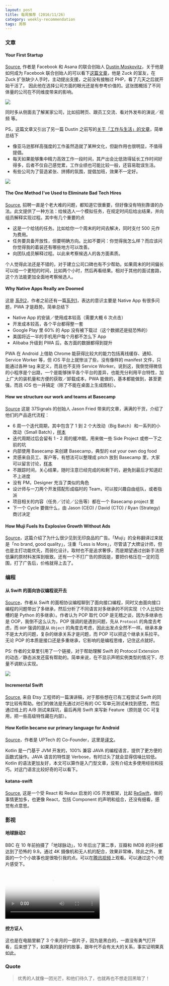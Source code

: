 ```yaml
---
layout: post
title: 每周推荐 (2016/11/26)
category: weekly-recommendation
tags: 周荐
---
```


### 文章

#### Your First Startup
[Source](https://blog.asana.com/2015/11/your-first-startup), 作者是 Facebook 和 Asana 的联合创始人 [Dustin Moskovitz](https://en.wikipedia.org/wiki/Dustin_Moskovitz)，关于他是如何成为 Facebook 联合创始人的可以看下[这篇文章](http://www.businessinsider.com/how-moskovitz-became-facebook-cofounder-2016-3)，他是 Zuck 的室友，在 Zuck 扩张缺少人手时，主动提出支援，之前没有接触过 PHP，看了几天之后就开始干活了。 因此他在选择公司方面的眼光还是有参考价值的。这张图概括了不同体量的公司在不同维度带来的影响。

![](https://asanablog-wpengine.netdna-ssl.com/wp-content/post-images/Screen-Shot-2015-11-11-at-6.17.47-PM-1024x780.png)

同时多从侧面去了解某家公司，比如招聘页、跟员工交流、看对外发布的演说／视频 等。

PS，这篇文章又引出了另一篇 Dustin 之前写的[关于「工作与生活」的文章](https://medium.com/building-asana/work-hard-live-well-ead679cb506d#.uwdt4s7sq)，简单总结下

* 像亚马逊那样高强度的工作虽然造就了某种文化，但副作用也很明显，不值得提倡。
* 每天如果能够集中精力高效工作一段时间，其产出会比低效得延长工作时间好得多，后者不仅自己感觉累，工作业绩也可能比较一般，还容易耽误生活。
* 有些公司为了营造紧张、拼搏的氛围，提倡加班，效果不一定好。

![](https://cdn-images-1.medium.com/max/1600/1*h_Pnw6kJ8FXRGBIPuZOd3Q.png)

#### The One Method I’ve Used to Eliminate Bad Tech Hires
[Source](https://mattermark.com/the-one-method-ive-used-to-eliminate-bad-tech-hires/), 招聘一直是个老大难的问题，都知道它很重要，但好像没有特别靠谱的办法。此文提供了一种方法：给候选人一个模拟任务，在规定时间后给出结果，并向组员解释实现过程。其中有几个重要的点

* 这是一个给钱的任务。比如给你一个周末的时间去解决，同时支付 500 元作为费用。
* 任务要具备开放性，但要明确方向。比如不要问：你觉得我怎么样？而应该问你觉得我的着装还有哪些地方可以改善。
* 向团队成员解释过程。以此来考察候选人的各方面素质。

个人觉得此法还是不错的，对于建立公司口碑也有不少帮助。如果周末的时间偏长可以给一个更短的时间，比如两个小时，然后再看结果。相对于其他的面试套路，这个方法能更加全面地考察候选人。

#### Why Native Apps Really are Doomed
这是 [系列2](https://medium.com/javascript-scene/why-native-apps-really-are-doomed-native-apps-are-doomed-pt-2-e035b43170e9#.1cc6bsf7t)，作者之前还有一篇[系列1](https://medium.com/javascript-scene/native-apps-are-doomed-ac397148a2c0#.9e4987uwt)，表达的意识主要是 Native App 有很多问题，PWA 才是趋势。简单总结下

* Native App 的安装／使用成本较高（需要大概 6 次点击）
* 开发成本较高，各个平台都得整一套
* Google Play 里 60% 的 App 没有被下载过（这个数据还是挺恐怖的）
* 美国将近一半的手机用户每个月都不怎么下 App
* Alibaba 升级到 PWA 后，各方面的数据都得到提升

PWA 在 Android 上借助 Chrome 能获得比较大的能力包括离线缓存、通知、Service Worker 等，但 iOS 平台上就惨淡了些，没有像样的 manifest 文件，只能通过各种 tag 来定义，而且也不支持 Service Worker。说到这，我倒觉得微信的小程序是个出路，一个是能够抹平各个平台的差异，也能充分利用平台特性，加上广大的装机量和方便的获取／卸载成本，PWA 能做的，基本都能做到，甚至更强，而且 iOS 也一并搞定（除了不能在桌面上生成图标）。

#### How we structure our work and teams at Basecamp
[Source](https://m.signalvnoise.com/how-we-set-up-our-work-cbce3d3d9cae#.nv07gqshs) 这是 37Signals 的创始人 Jason Fried 带来的文章，满满的干货，介绍了他们的产品迭代流程：

* 6 周一个迭代周期，其中包含了 1 到 2 个大改动（Big Batch）和一系列的小改动（Small Batch），[样本](https://public.3.basecamp.com/p/yCe87HJ5EX1Nx48N3R6fhfHX)
* 迭代周期过后会留有 1 - 2 周的缓冲期，用来做一些 Side Project 或修一下之前的坑
* 内部使用 Basecamp 来创建 Basecamp，典型的 eat your own dog food
* 灵感来自员工、客户等，有想法可以整理成 pitch 放到 Basecamp 里，大家可以留言讨论，[样本](https://public.3.basecamp.com/p/22KB2DCxpEQLZow8Vc2iJhEq)
* 不跟踪时间，关心结果，随时注意已经完成的和剩下的，避免到最后才知道赶不上进度
* 没有 PM，Designer 充当了类似的角色
* 设计师与一刀两个开发搭配形成临时的 Team，可以按兴趣自由组队，或者指派
* 项目相关的内容（任务／讨论／公告等）都在一个 Basecamp project 里
* 下一个 Cycle 要做什么，由 Jason (CEO) / David (CTO) / Ryan (Strategy) 商讨决定

#### How Muji Fuels Its Explosive Growth Without Ads
[Source](https://www.fastcodesign.com/3064723/the-fast-company-innovation-festival/how-muji-fuels-its-explosive-growth-without-advertiseme)，这篇介绍了为什么很少见到无印良品的广告。「Muji」的全称翻译过来就是「no brand, good quality」，注重「Less is More」，尽管请了大牌设计师，但也是主打功能优先，而弱化设计。取材也不是追求奢侈，而是期望通过创新手法把低廉的原材料发挥到极致。还有一个不打广告的原因是，要把价格压在一定的范围，打了广告后，价格就得上去了。

### 编程

#### 从 Swift 的面向协议编程说开去
[Source](http://www.jianshu.com/p/fc105512bf40)，作者从 Swift 的面相协议编程聊到了面向接口编程，同时又由面向接口编程的问题带出了多继承，然后分析了不同语言对多继承的不同实现（个人比较吐槽的是 Python 的多继承）。作者认为 POP 取代 OOP 是无稽之谈，因为多继承也是 OOP，我倒不这么认为，POP 强调的是遇到问题，先从 `Protocol` 的角度去考虑，而 `OOP` 强调的是从 `Object` 的角度去考虑，因此出发点全然不一样。继承本身不是太大的问题，复杂的继承关系才是问题，而 POP 可以把这个继承关系拉平。无论 POP 的本质是接口还是多重继承，它影响的是编程思维，记住这点就好。

PS: 作者的文章里引用了一个链接，对于帮助理解 Swift 的 Protocol Extension 的动态／静态派发还蛮有帮助的。简单来说，在不显示声明实例类型的情况下，尽量不调默认实现。

![](https://d262ilb51hltx0.cloudfront.net/max/1600/1*SIcSsfmBCp4tNzLxGJAbdw.png)

#### Incremental Swift
[Source](https://realm.io/news/tryswift-amy-dyer-incremental-swift/), 来自 Etsy 工程师的一篇演讲稿，对于那些想在已有工程尝试 Swift 的同学比较有帮助。他们的做法是先通过对已有的 OC 写单元测试来找到感觉，然后通过线上的 A/B 测试来踩坑，最后再用 Swift 来写新 Feature（原则是 OC 可复用，把一些高级特性藏在内部）。

#### How Kotlin became our primary language for Android
[Source](https://medium.com/uptech-team/how-kotlin-became-our-primary-language-for-android-3af7fd6a994c#.8c9a5pple)，作者是 UPTech 的 Co-Founder，这里是[译文](http://mp.weixin.qq.com/s/AZAWsvGomz49cP_IUC8Mqg)。

Kotlin 是一门基于 JVM 开发的，100% 兼容 JAVA 的编程语言，提供了更方便的函数式操作。JAVA 语言的特性是 Verbose，有时过头了就会显得信噪比较低。Kotlin 的语法更加友好，本文可以算作是入门型文章，没有介绍太多使用经验和技巧。对这门语言比较好奇的可以看下。

#### katana-swift
[Source](https://github.com/BendingSpoons/katana-swift), 这是一个受 React 和 Redux 启发的 iOS 开发框架，比起 [ReSwift](https://github.com/ReSwift/ReSwift)，做的事情更加多，也更像 React，包括 Component 的声明和组合，还没有细看，感觉有点意思。

### 影视

#### 地球脉动2
BBC 在 10 年前拍摄了「地球脉动」，10 年后出了第二季，豆瓣和 IMDB 的评分都达到了恐怖的 9.9。通过 4K 摄像机和无人机的配合，效果非常棒，除此之外，里面的一个个小故事也是很吸引我的点。可以在[腾讯视频](https://v.qq.com/x/cover/0qcd5h3k537846y/q0022m7d26n.html)上观看。可以通过这个小短片感受下。

<video poster="null" style="max-width:670px" controls="controls" _v-654ff50c="" src="http://61.240.152.15/vlive.qqvideo.tc.qq.com/b00229gs2yl.mp4?vkey=5DA716F4AB7216C72C9B743A17A6EF784B3E7DA8437BB6D67ED4548F96F031946843346BF11E8B6E97C860F28C45CCBD3E1925A9C43DAC36C0290FF1770EFFB0481BBA05B010E8C2DA573B44854322E460C817A34020ED95"> </video>

#### 控方证人
这也是在电脑里躺了 3 个来月的一部片子，因为是黑白的，一直没有勇气打开看，后来想了下，如果真的是好的故事，跟年代不会有太大的关系，事实证明果真如此。

### Quote

> 优秀的人就像一团光芒，和他们待久了，也就再也不想走回黑暗了！

